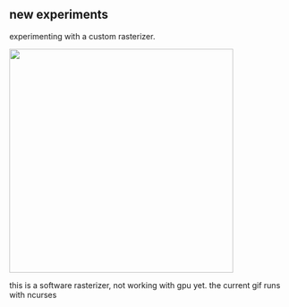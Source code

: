 <h2>new experiments</h2>
<p>experimenting with a custom rasterizer.</p>
<img src="https://media.giphy.com/media/3ogsjMCssa5tf1hXYA/source.gif" style="width:400px"/>
<p>this is a software rasterizer, not working with gpu yet. the current gif runs with ncurses</p>

